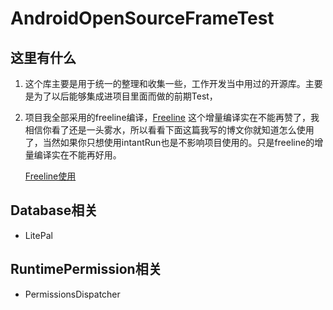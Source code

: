 # AndroidOpenSourceFrameTest





## 这里有什么

1. 这个库主要是用于统一的整理和收集一些，工作开发当中用过的开源库。主要是为了以后能够集成进项目里面而做的前期Test，

2. 项目我全部采用的freeline编译，[Freeline](https://github.com/alibaba/freeline) 这个增量编译实在不能再赞了，我相信你看了还是一头雾水，所以看看下面这篇我写的博文你就知道怎么使用了，当然如果你只想使用intantRun也是不影响项目使用的。只是freeline的增量编译实在不能再好用。

   [Freeline使用](http://yanhui.site/2016/11/26/AndroidStudio%E2%80%94%E2%80%94Freeline%E6%8F%92%E4%BB%B6%E7%9A%84%E4%BD%BF%E7%94%A8/)



## Database相关

* LitePal

## RuntimePermission相关

* PermissionsDispatcher